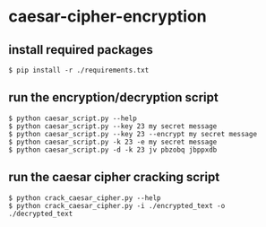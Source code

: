 # caesar-cipher-encryption

## install required packages
`$ pip install -r ./requirements.txt`

## run the encryption/decryption script
    $ python caesar_script.py --help
    $ python caesar_script.py --key 23 my secret message
    $ python caesar_script.py --key 23 --encrypt my secret message
    $ python caesar_script.py -k 23 -e my secret message
    $ python caesar_script.py -d -k 23 jv pbzobq jbppxdb

## run the caesar cipher cracking script
    $ python crack_caesar_cipher.py --help
    $ python crack_caesar_cipher.py -i ./encrypted_text -o ./decrypted_text
